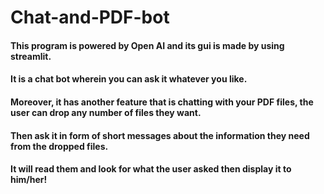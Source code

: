 # Chat-and-PDF-bot
#### This program is powered by Open AI and its gui is made by using streamlit.
#### It is a chat bot wherein you can ask it whatever you like.
#### Moreover, it has another feature that is chatting with your PDF files, the user can drop any number of files they want.
#### Then ask it in form of short messages about the information they need from the dropped files.
#### It will read them and look for what the user asked then display it to him/her!
